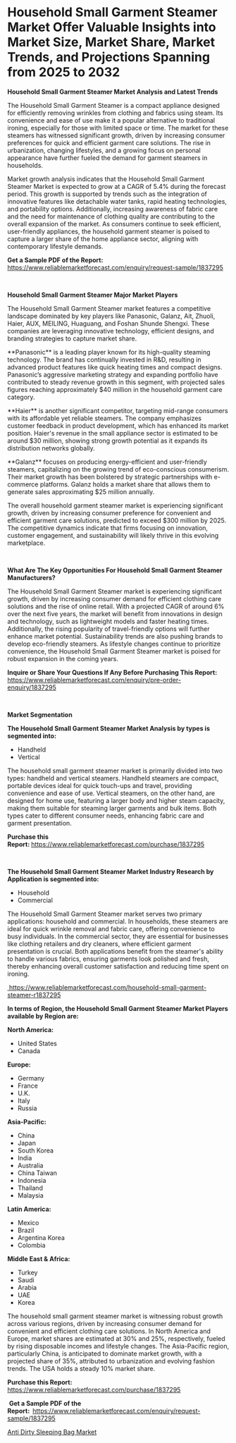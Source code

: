 <p><h1>Household Small Garment Steamer Market Offer Valuable Insights into Market Size, Market Share, Market Trends, and Projections Spanning from 2025 to 2032</h1></p><p><strong>Household Small Garment Steamer Market Analysis and Latest Trends</strong></p>
<p><p>The Household Small Garment Steamer is a compact appliance designed for efficiently removing wrinkles from clothing and fabrics using steam. Its convenience and ease of use make it a popular alternative to traditional ironing, especially for those with limited space or time. The market for these steamers has witnessed significant growth, driven by increasing consumer preferences for quick and efficient garment care solutions. The rise in urbanization, changing lifestyles, and a growing focus on personal appearance have further fueled the demand for garment steamers in households.</p><p>Market growth analysis indicates that the Household Small Garment Steamer Market is expected to grow at a CAGR of 5.4% during the forecast period. This growth is supported by trends such as the integration of innovative features like detachable water tanks, rapid heating technologies, and portability options. Additionally, increasing awareness of fabric care and the need for maintenance of clothing quality are contributing to the overall expansion of the market. As consumers continue to seek efficient, user-friendly appliances, the household garment steamer is poised to capture a larger share of the home appliance sector, aligning with contemporary lifestyle demands.</p></p>
<p><strong>Get a Sample PDF of the Report:&nbsp;</strong> <a href="https://www.reliablemarketforecast.com/enquiry/request-sample/1837295?utm_campaign=1840&utm_medium=2&utm_source=Github&utm_content=ia&utm_term=10022025&utm_id=household-small-garment-steamer">https://www.reliablemarketforecast.com/enquiry/request-sample/1837295</a></p>
<p>&nbsp;</p>
<p><strong>Household Small Garment Steamer Major Market Players</strong></p>
<p><p>The Household Small Garment Steamer market features a competitive landscape dominated by key players like Panasonic, Galanz, Ait, Zhuoli, Haier, AUX, MEILING, Huaguang, and Foshan Shunde Shengxi. These companies are leveraging innovative technology, efficient designs, and branding strategies to capture market share.</p><p>**Panasonic** is a leading player known for its high-quality steaming technology. The brand has continually invested in R&D, resulting in advanced product features like quick heating times and compact designs. Panasonic’s aggressive marketing strategy and expanding portfolio have contributed to steady revenue growth in this segment, with projected sales figures reaching approximately $40 million in the household garment care category.</p><p>**Haier** is another significant competitor, targeting mid-range consumers with its affordable yet reliable steamers. The company emphasizes customer feedback in product development, which has enhanced its market position. Haier's revenue in the small appliance sector is estimated to be around $30 million, showing strong growth potential as it expands its distribution networks globally.</p><p>**Galanz** focuses on producing energy-efficient and user-friendly steamers, capitalizing on the growing trend of eco-conscious consumerism. Their market growth has been bolstered by strategic partnerships with e-commerce platforms. Galanz holds a market share that allows them to generate sales approximating $25 million annually.</p><p>The overall household garment steamer market is experiencing significant growth, driven by increasing consumer preference for convenient and efficient garment care solutions, predicted to exceed $300 million by 2025. The competitive dynamics indicate that firms focusing on innovation, customer engagement, and sustainability will likely thrive in this evolving marketplace.</p></p>
<p>&nbsp;</p>
<p><strong>What Are The Key Opportunities For Household Small Garment Steamer Manufacturers?</strong></p>
<p><p>The Household Small Garment Steamer market is experiencing significant growth, driven by increasing consumer demand for efficient clothing care solutions and the rise of online retail. With a projected CAGR of around 6% over the next five years, the market will benefit from innovations in design and technology, such as lightweight models and faster heating times. Additionally, the rising popularity of travel-friendly options will further enhance market potential. Sustainability trends are also pushing brands to develop eco-friendly steamers. As lifestyle changes continue to prioritize convenience, the Household Small Garment Steamer market is poised for robust expansion in the coming years.</p></p>
<p><strong>Inquire or Share Your Questions If Any Before Purchasing This Report:</strong> <a href="https://www.reliablemarketforecast.com/enquiry/pre-order-enquiry/1837295?utm_campaign=1840&utm_medium=2&utm_source=Github&utm_content=ia&utm_term=10022025&utm_id=household-small-garment-steamer">https://www.reliablemarketforecast.com/enquiry/pre-order-enquiry/1837295</a></p>
<p>&nbsp;</p>
<p><strong>Market Segmentation</strong></p>
<p><strong>The Household Small Garment Steamer Market Analysis by types is segmented into:</strong></p>
<p><ul><li>Handheld</li><li>Vertical</li></ul></p>
<p><p>The household small garment steamer market is primarily divided into two types: handheld and vertical steamers. Handheld steamers are compact, portable devices ideal for quick touch-ups and travel, providing convenience and ease of use. Vertical steamers, on the other hand, are designed for home use, featuring a larger body and higher steam capacity, making them suitable for steaming larger garments and bulk items. Both types cater to different consumer needs, enhancing fabric care and garment presentation.</p></p>
<p><strong>Purchase this Report:&nbsp;</strong><a href="https://www.reliablemarketforecast.com/purchase/1837295?utm_campaign=1840&utm_medium=2&utm_source=Github&utm_content=ia&utm_term=10022025&utm_id=household-small-garment-steamer">https://www.reliablemarketforecast.com/purchase/1837295</a></p>
<p>&nbsp;</p>
<p><strong>The Household Small Garment Steamer Market Industry Research by Application is segmented into:</strong></p>
<p><ul><li>Household</li><li>Commercial</li></ul></p>
<p><p>The Household Small Garment Steamer market serves two primary applications: household and commercial. In households, these steamers are ideal for quick wrinkle removal and fabric care, offering convenience to busy individuals. In the commercial sector, they are essential for businesses like clothing retailers and dry cleaners, where efficient garment presentation is crucial. Both applications benefit from the steamer's ability to handle various fabrics, ensuring garments look polished and fresh, thereby enhancing overall customer satisfaction and reducing time spent on ironing.</p></p>
<p><a href="https://www.reliablemarketforecast.com/household-small-garment-steamer-r1837295?utm_campaign=1840&utm_medium=2&utm_source=Github&utm_content=ia&utm_term=10022025&utm_id=household-small-garment-steamer">&nbsp;https://www.reliablemarketforecast.com/household-small-garment-steamer-r1837295</a></p>
<p><strong>In terms of Region, the Household Small Garment Steamer Market Players available by Region are:</strong></p>
<p>
    <p> <strong> North America: </strong>
        <ul>
            <li>United States</li>
            <li>Canada</li>
        </ul>
        </p> 
    <p> <strong> Europe: </strong>
        <ul>
            <li>Germany</li>
            <li>France</li>
            <li>U.K.</li>
            <li>Italy</li>
            <li>Russia</li>
        </ul>
        </p> 
    <p> <strong> Asia-Pacific: </strong>
        <ul>
            <li>China</li>
            <li>Japan</li>
            <li>South Korea</li>
            <li>India</li>
            <li>Australia</li>
            <li>China Taiwan</li>
            <li>Indonesia</li>
            <li>Thailand</li>
            <li>Malaysia</li>
        </ul>
        </p> 
    <p> <strong> Latin America: </strong>
        <ul>
            <li>Mexico</li>
            <li>Brazil</li>
            <li>Argentina Korea</li>
            <li>Colombia</li>
        </ul>
        </p> 
    <p> <strong> Middle East & Africa: </strong>
        <ul>
            <li>Turkey</li>
            <li>Saudi</li>
            <li>Arabia</li>
            <li>UAE</li>
            <li>Korea</li>
        </ul>
    </p>
    </p>
<p><p>The household small garment steamer market is witnessing robust growth across various regions, driven by increasing consumer demand for convenient and efficient clothing care solutions. In North America and Europe, market shares are estimated at 30% and 25%, respectively, fueled by rising disposable incomes and lifestyle changes. The Asia-Pacific region, particularly China, is anticipated to dominate market growth, with a projected share of 35%, attributed to urbanization and evolving fashion trends. The USA holds a steady 10% market share.</p></p>
<p><strong>Purchase this Report: </strong><a href="https://www.reliablemarketforecast.com/purchase/1837295?utm_campaign=1840&utm_medium=2&utm_source=Github&utm_content=ia&utm_term=10022025&utm_id=household-small-garment-steamer">https://www.reliablemarketforecast.com/purchase/1837295</a></p>
<p>&nbsp;<strong>Get a Sample PDF of the Report:&nbsp;&nbsp;</strong><a href="https://www.reliablemarketforecast.com/enquiry/request-sample/1837295?utm_campaign=1840&utm_medium=2&utm_source=Github&utm_content=ia&utm_term=10022025&utm_id=household-small-garment-steamer">https://www.reliablemarketforecast.com/enquiry/request-sample/1837295</a></p>
<p><strong></strong></p>
<p><p><a href="https://github.com/vimar16th/Market-Research-Report-List-7/blob/main/anti-dirty-sleeping-bag-market.md?utm_campaign=1840&utm_medium=2&utm_source=Github&utm_content=ia&utm_term=10022025&utm_id=household-small-garment-steamer">Anti Dirty Sleeping Bag Market</a></p></p>